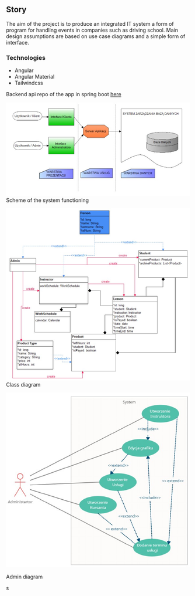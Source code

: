 ## Story

The aim of the project is to produce an integrated IT system a form of program for handling events in companies such as
driving school. Main design assumptions are based on use case diagrams and a simple form of interface.

### Technologies

* Angular
* Angular Material
* Tailwindcss

Backend api repo of the app in spring boot [here](https://github.com/luqkrzy/driva-api)

![](pic/system.jpg)
Scheme of the system functioning

![](pic/class-diagram.jpg)
Class diagram

![](pic/admin-diagram.jpg)

Admin diagram

s
